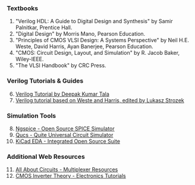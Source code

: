 ### Textbooks

1. "Verilog HDL: A Guide to Digital Design and Synthesis" by Samir Palnitkar, Prentice Hall.
2. "Digital Design" by Morris Mano, Pearson Education.
3. "Principles of CMOS VLSI Design: A Systems Perspective" by Neil H.E. Weste, David Harris, Ayan Banerjee, Pearson Education.
4. "CMOS: Circuit Design, Layout, and Simulation" by R. Jacob Baker, Wiley-IEEE.
5. "The VLSI Handbook" by CRC Press.

### Verilog Tutorials & Guides

6. [Verilog Tutorial by Deepak Kumar Tala](https://www.chipverify.com/verilog/verilog-tutorial)
7. [Verilog tutorial based on Weste and Harris, edited by Lukasz Strozek](https://www.digitalelectronics.co.in/verilog-tutorial/)

### Simulation Tools

8. [Ngspice - Open Source SPICE Simulator](http://ngspice.sourceforge.net/)
9. [Qucs - Quite Universal Circuit Simulator](http://qucs.sourceforge.net/)
10. [KiCad EDA - Integrated Open Source Suite](https://www.kicad.org/)

### Additional Web Resources

11. [All About Circuits - Multiplexer Resources](https://www.allaboutcircuits.com/technical-articles/introduction-to-multiplexers/)
12. [CMOS Inverter Theory - Electronics Tutorials](https://www.electronics-tutorials.ws/logic/logic_4.html)

